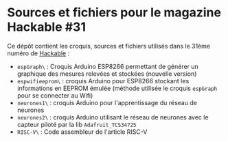 Sources et fichiers pour le magazine Hackable #31
=================================================

Ce dépôt contient les croquis, sources et fichiers utilisés dans le 31ème numéro de [Hackable](http://www.hackable.fr/) :

* `espGraph\` : Croquis Arduino ESP8266 permettant de générer un graphique des mesures relevées et stockées (nouvelle version)
* `espwifieeprom\` : croquis Arduino pour ESP8266 stockant les informations en EEPROM émulée (méthode utilisée le croquis `espGraph` pour se connecter au Wifi)
* `neurones1\` : croquis Arduino pour l'apprentissage du réseau de neurones
* `neurones2\` : croquis Arduino utilisant le réseau de neurones avec le capteur piloté par la lib `Adafruit_TCS34725`
* `RISC-V\` : Code assembleur de l'article RISC-V

